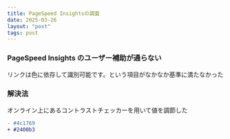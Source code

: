 ```yaml
---
title: PageSpeed Insightsの調査
date: 2025-03-26
layout: "post"
tags: post
---
```


### PageSpeed Insights のユーザー補助が通らない

リンクは色に依存して識別可能です。という項目がなかなか基準に満たなかった

### 解決法

オンライン上にあるコントラストチェッカーを用いて値を調節した

```diff
- #4c1769
+ #2400b3
```
